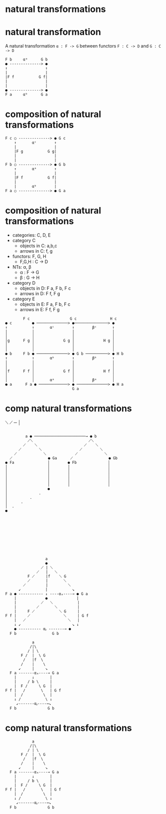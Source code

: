 # natural transformations

# natural transformation

A natural transformation `α : F -> G` 
between functors `F : C -> D` and `G : C -> D`

```
F b     αᵃ      G b
● --------------> ●
↑                 ↑
|                 |
|F f           G f|
|                 |
|                 |
● --------------> ●
F a     αᵇ      G a
```

# composition of natural transformations

```
F c ○ --------------> ● G c
    ↑       αᶜ        ↑
    |                 |
    |F g           G g|
    |                 |
    |                 |
F b ○ --------------> ● G b
    ↑       αᵃ        ↑
    |                 |
    |F f           G f|
    |                 |
    |       αᵇ        |
F a ○ --------------> ● G a
```

# composition of natural transformations

- categories: C, D, E
- category C
  - objects in C: a,b,c
  - arrows in C: f, g
- functors: F, G, H
  - F,G,H : C -> D
- NTs: α, β
  - α : F -> G
  - β : G -> H
- category D
  - objects in D: F a, F b, F c
  - arrows in D: F f, F g
- category E
  - objects in E: F a, F b, F c
  - arrows in E: F f, F g


```
        F c                  G c               H c
● c         ● ──────────────> ●───────────────> ●
↑           ↑       αᶜ        ↑        βᶜ       ↑
│           │                 │                 │
│           │                 │                 │
│g      F g │             G g │             H g │
│           │                 │                 │
│           │                 │                 │
● b     F b ● ──────────────> ● G b ──────────> ● H b
↑           ↑       αᵇ        ↑        βᵇ       ↑
│           │                 │                 │
│           │                 │                 │
│f      F f │             G f │             H f │
│           │                 │                 │
│           │       αᵃ        │        βᵃ       │
● a      F a ● ─────────────> ● ──────────────> ● H a
                              G a
```


# comp natural transformations

⟍ ⟋ ─ │

```

         a ● ───────────────────────→ ● b                   
          ⟋⟍                         ⟋⟍                     
        ⟋    ⟍                     ⟋    ⟍                   
      ⟋        ⟍                 ⟋        ⟍                 
    ⟋            ⟍             ⟋            ⟍               
  ⟋                ● Ga      ⟋                ● Gb          
● Fa               │        ● Fb              │             
│                  │        │                 │             
│                  │        │                 │             
│                  │        │                 │             
│                  │        │                 │             
│                  │        │                 │             
│                  ●                                        
│              .                                           
│          .                                                
│      .                                                    
│  .                                                         
●                                                           










                  a
                  ●
                ⟋ | ⟍
              ⟋   |   ⟍
          F ⟋     |f    ⟍ G
          ⟋       |       ⟍
        ⟋         |         ⟍
      ↙           |           ↘
F a ● ----------- ↓ ----αₐ----→ ● G a
    |             ●             |
    |           ⟋   ⟍           |
    |         ⟋       ⟍         |
    |     F ⟋           ⟍ G     |
F f |     ⟋               ⟍     | G f
    |   ⟋                   ⟍   |
    ↓ ↙                       ↘ ↓
    ● ---------- αᵦ -------→ ●
  F b                G b
```


```
            a
           /|\
          / | \
       F /  |  \ G
        /   |f  \
       /    |    \
      ↙     |     ↘
  F a -------αₐ----→ G a
    |       ↓       |
    |     / b \     |
    |  F /     \ G  |
F f |   /       \   | G f
    |  /         \  |
    ↓ /           \ ↓
     ↙-------αᵦ----→↘
  F b              G b
```



# comp natural transformations

```
            a
           /|\
          / | \
       F /  |  \ G
        /   |f  \
       /    |    \
      ↙     |     ↘
  F a -------αₐ----→ G a
    |       ↓       |
    |     / b \     |
    |  F /     \ G  |
F f |   /       \   | G f
    |  /         \  |
    ↓ /           \ ↓
     ↙-------αᵦ----→↘
  F b              G b
```
